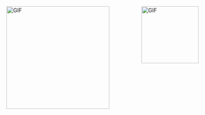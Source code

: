
<img align="right" height="150rem" alt="GIF" src="https://media4.giphy.com/media/RbDKaczqWovIugyJmW/200w.webp?cid=ecf05e47yrznhyd4w1cnwbe3hlilpmls3c0mrsymhdzmzp5z&rid=200w.webp" />

<img align="center" height="270px" alt="GIF" src="https://media.giphy.com/media/CVtNe84hhYF9u/giphy.gif" />
